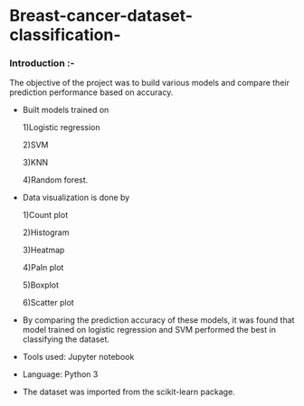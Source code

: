 # Breast-cancer-dataset-classification-
### Introduction :-

The objective of the project was to build various models and compare their prediction performance based on accuracy.

- Built models trained on 

  1)Logistic regression

  2)SVM

  3)KNN

  4)Random forest.

- Data visualization is done by

  1)Count plot 

  2)Histogram 

  3)Heatmap 

  4)PaIn plot

  5)Boxplot

  6)Scatter plot 

- By comparing the prediction accuracy of these models, it was found that model trained on logistic regression and SVM performed the best in classifying the dataset.

- Tools used: Jupyter notebook

- Language: Python 3

- The dataset was imported from the scikit-learn package.
